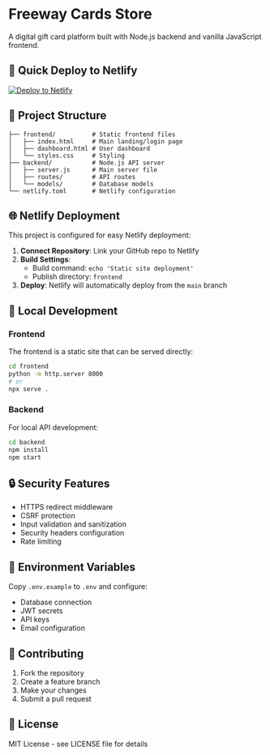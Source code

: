 # Freeway Cards Store

A digital gift card platform built with Node.js backend and vanilla JavaScript frontend.

## 🚀 Quick Deploy to Netlify

[![Deploy to Netlify](https://www.netlify.com/img/deploy/button.svg)](https://app.netlify.com/start/deploy?repository=https://github.com/Atlanticfreeways/freeway-cards.store)

## 📁 Project Structure

```
├── frontend/          # Static frontend files
│   ├── index.html     # Main landing/login page
│   ├── dashboard.html # User dashboard
│   └── styles.css     # Styling
├── backend/           # Node.js API server
│   ├── server.js      # Main server file
│   ├── routes/        # API routes
│   └── models/        # Database models
└── netlify.toml       # Netlify configuration
```

## 🌐 Netlify Deployment

This project is configured for easy Netlify deployment:

1. **Connect Repository**: Link your GitHub repo to Netlify
2. **Build Settings**: 
   - Build command: `echo 'Static site deployment'`
   - Publish directory: `frontend`
3. **Deploy**: Netlify will automatically deploy from the `main` branch

## 🔧 Local Development

### Frontend
The frontend is a static site that can be served directly:
```bash
cd frontend
python -m http.server 8000
# or
npx serve .
```

### Backend
For local API development:
```bash
cd backend
npm install
npm start
```

## 🔒 Security Features

- HTTPS redirect middleware
- CSRF protection
- Input validation and sanitization
- Security headers configuration
- Rate limiting

## 📝 Environment Variables

Copy `.env.example` to `.env` and configure:
- Database connection
- JWT secrets
- API keys
- Email configuration

## 🤝 Contributing

1. Fork the repository
2. Create a feature branch
3. Make your changes
4. Submit a pull request

## 📄 License

MIT License - see LICENSE file for details
